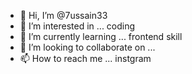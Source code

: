 - 👋 Hi, I’m @7ussain33
- 👀 I’m interested in ... coding
- 🌱 I’m currently learning ... frontend skill
- 💞️ I’m looking to collaborate on ...
- 📫 How to reach me ... instgram

<!---
7ussain33/7ussain33 is a ✨ special ✨ repository because its `README.md` (this file) appears on your GitHub profile.
You can click the Preview link to take a look at your changes.
--->
